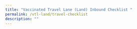 ```yaml
---
title: "Vaccinated Travel Lane (Land) Inbound Checklist "
permalink: /vtl-land/travel-checklist
description: ""
---
```

